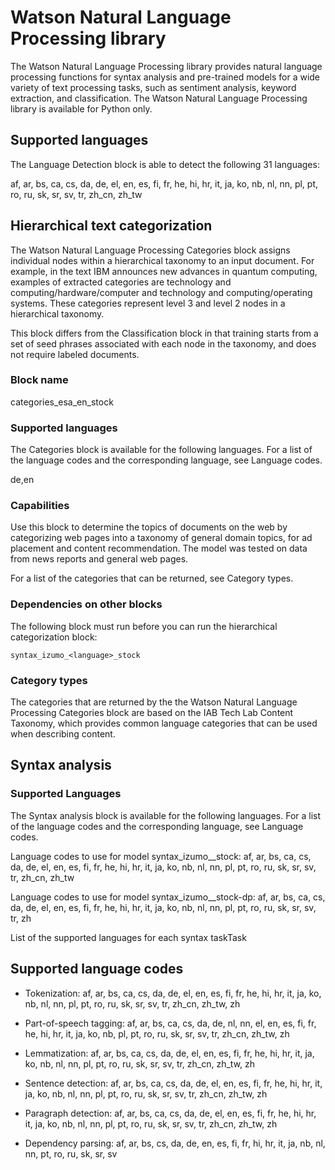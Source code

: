 # Watson Natural Language Processing library

The Watson Natural Language Processing library provides natural language processing functions for syntax analysis and pre-trained models for a wide variety of text processing tasks, such as sentiment analysis, keyword extraction, and classification. The Watson Natural Language Processing library is available for Python only.

## Supported languages

The Language Detection block is able to detect the following 31 languages:

af, ar, bs, ca, cs, da, de, el, en, es, fi, fr, he, hi, hr, it, ja, ko, nb, nl, nn, pl, pt, ro, ru, sk, sr, sv, tr, zh_cn, zh_tw

## Hierarchical text categorization

The Watson Natural Language Processing Categories block assigns individual nodes within a hierarchical taxonomy to an input document. For example, in the text IBM announces new advances in quantum computing, examples of extracted categories are technology and computing/hardware/computer and technology and computing/operating systems. These categories represent level 3 and level 2 nodes in a hierarchical taxonomy.

This block differs from the Classification block in that training starts from a set of seed phrases associated with each node in the taxonomy, and does not require labeled documents.


### Block name

categories_esa_en_stock

### Supported languages

The Categories block is available for the following languages. For a list of the language codes and the corresponding language, see Language codes.

de,en

### Capabilities

Use this block to determine the topics of documents on the web by categorizing web pages into a taxonomy of general domain topics, for ad placement and content recommendation. The model was tested on data from news reports and general web pages.

For a list of the categories that can be returned, see Category types.

### Dependencies on other blocks

The following block must run before you can run the hierarchical categorization block:

    syntax_izumo_<language>_stock


### Category types

The categories that are returned by the the Watson Natural Language Processing Categories block are based on the IAB Tech Lab Content Taxonomy, which provides common language categories that can be used when describing content.

## Syntax analysis
### Supported Languages

The Syntax analysis block is available for the following languages. For a list of the language codes and the corresponding language, see Language codes.

Language codes to use for model syntax_izumo_<language>_stock: af, ar, bs, ca, cs, da, de, el, en, es, fi, fr, he, hi, hr, it, ja, ko, nb, nl, nn, pl, pt, ro, ru, sk, sr, sv, tr, zh_cn, zh_tw

Language codes to use for model syntax_izumo_<language>_stock-dp: af, ar, bs, ca, cs, da, de, el, en, es, fi, fr, he, hi, hr, it, ja, ko, nb, nl, nn, pl, pt, ro, ru, sk, sr, sv, tr, zh

List of the supported languages for each syntax taskTask

## Supported language codes

- Tokenization: af, ar, bs, ca, cs, da, de, el, en, es, fi, fr, he, hi, hr, it, ja, ko, nb, nl, nn, pl, pt, ro, ru, sk, sr, sv, tr, zh_cn, zh_tw, zh

- Part-of-speech tagging: af, ar, bs, ca, cs, da, de, nl, nn, el, en, es, fi, fr, he, hi, hr, it, ja, ko, nb, pl, pt, ro, ru, sk, sr, sv, tr, zh_cn, zh_tw, zh

- Lemmatization: af, ar, bs, ca, cs, da, de, el, en, es, fi, fr, he, hi, hr, it, ja, ko, nb, nl, nn, pl, pt, ro, ru, sk, sr, sv, tr, zh_cn, zh_tw, zh

- Sentence detection: af, ar, bs, ca, cs, da, de, el, en, es, fi, fr, he, hi, hr, it, ja, ko, nb, nl, nn, pl, pt, ro, ru, sk, sr, sv, tr, zh_cn, zh_tw, zh

- Paragraph detection: af, ar, bs, ca, cs, da, de, el, en, es, fi, fr, he, hi, hr, it, ja, ko, nb, nl, nn, pl, pt, ro, ru, sk, sr, sv, tr, zh_cn, zh_tw, zh

- Dependency parsing: af, ar, bs, cs, da, de, en, es, fi, fr, hi, hr, it, ja, nb, nl, nn, pt, ro, ru, sk, sr, sv

